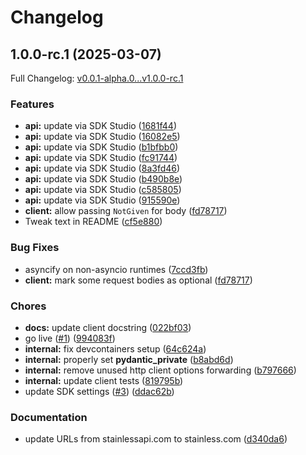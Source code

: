 # Changelog

## 1.0.0-rc.1 (2025-03-07)

Full Changelog: [v0.0.1-alpha.0...v1.0.0-rc.1](https://github.com/GRID-is/api-sdk-py/compare/v0.0.1-alpha.0...v1.0.0-rc.1)

### Features

* **api:** update via SDK Studio ([1681f44](https://github.com/GRID-is/api-sdk-py/commit/1681f4461bbac77a7da643bc6f86ec5491cacaf3))
* **api:** update via SDK Studio ([16082e5](https://github.com/GRID-is/api-sdk-py/commit/16082e502dd15f83cfbd74d8ae665f66b9752bfd))
* **api:** update via SDK Studio ([b1bfbb0](https://github.com/GRID-is/api-sdk-py/commit/b1bfbb05bd74f7edfe4e0f1f86bc6efb4ca0b1f7))
* **api:** update via SDK Studio ([fc91744](https://github.com/GRID-is/api-sdk-py/commit/fc91744b75012c0fb4ec0a5f13cbdd1705b83c09))
* **api:** update via SDK Studio ([8a3fd46](https://github.com/GRID-is/api-sdk-py/commit/8a3fd4610f93b994ce5c5159827f41d97168f75b))
* **api:** update via SDK Studio ([b490b8e](https://github.com/GRID-is/api-sdk-py/commit/b490b8ecf3e14f10cbff8b98d3a4f76c77631f46))
* **api:** update via SDK Studio ([c585805](https://github.com/GRID-is/api-sdk-py/commit/c5858054647f40177fe49be04bafe6ad1d82e176))
* **api:** update via SDK Studio ([915590e](https://github.com/GRID-is/api-sdk-py/commit/915590e1bb76cb994ae81484ba6308ec4c80ef6d))
* **client:** allow passing `NotGiven` for body ([fd78717](https://github.com/GRID-is/api-sdk-py/commit/fd78717b5af5f16ef0408505fd6b21001acb70c9))
* Tweak text in README ([cf5e880](https://github.com/GRID-is/api-sdk-py/commit/cf5e880d94c2af5ec1070acf6590e3960a7b4c18))


### Bug Fixes

* asyncify on non-asyncio runtimes ([7ccd3fb](https://github.com/GRID-is/api-sdk-py/commit/7ccd3fb17c0180f74f77b9761a24e3e505e7eb37))
* **client:** mark some request bodies as optional ([fd78717](https://github.com/GRID-is/api-sdk-py/commit/fd78717b5af5f16ef0408505fd6b21001acb70c9))


### Chores

* **docs:** update client docstring ([022bf03](https://github.com/GRID-is/api-sdk-py/commit/022bf0374d3c338f9e823828e83123b98900f0ad))
* go live ([#1](https://github.com/GRID-is/api-sdk-py/issues/1)) ([994083f](https://github.com/GRID-is/api-sdk-py/commit/994083f57d84ade28b8ce11af19645c1bfd4e1b8))
* **internal:** fix devcontainers setup ([64c624a](https://github.com/GRID-is/api-sdk-py/commit/64c624a788b719ddbc043c70e2343962364cbba9))
* **internal:** properly set __pydantic_private__ ([b8abd6d](https://github.com/GRID-is/api-sdk-py/commit/b8abd6d321be4c6817cc47077973660f874ef8f9))
* **internal:** remove unused http client options forwarding ([b797666](https://github.com/GRID-is/api-sdk-py/commit/b797666f072ae10926aafb030dd8b0597f46aadc))
* **internal:** update client tests ([819795b](https://github.com/GRID-is/api-sdk-py/commit/819795b8f6d6c3e1376dd5d55de4e3354ae526b6))
* update SDK settings ([#3](https://github.com/GRID-is/api-sdk-py/issues/3)) ([ddac62b](https://github.com/GRID-is/api-sdk-py/commit/ddac62b7829177729de909ff2bd2a78badb2aa82))


### Documentation

* update URLs from stainlessapi.com to stainless.com ([d340da6](https://github.com/GRID-is/api-sdk-py/commit/d340da60f579f93b048787d99306152c7b80c745))
